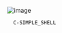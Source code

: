 ![image](https://github.com/diarra192/holbertonschool-simple_shell/assets/159030413/6d125dbe-1f82-48be-ad00-3d78ab2f2aab)



      C-SIMPLE_SHELL
